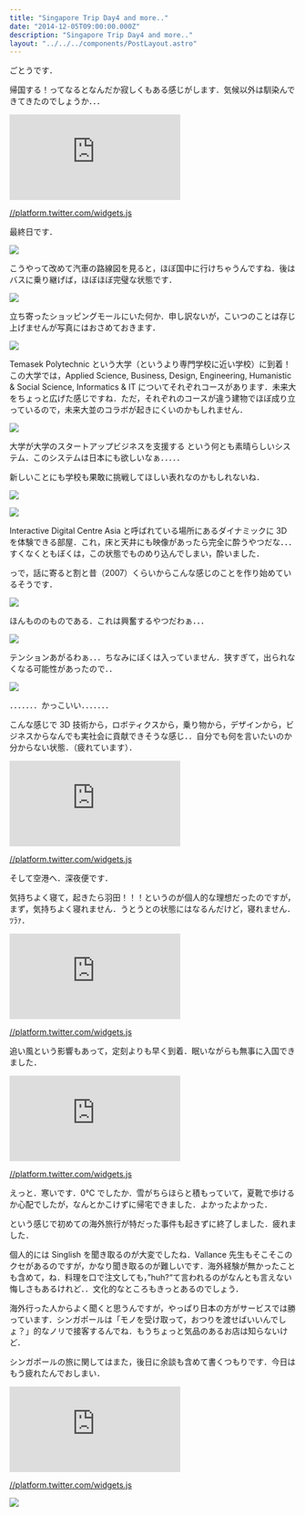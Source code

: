 ```yaml
---
title: "Singapore Trip Day4 and more.."
date: "2014-12-05T09:00:00.000Z"
description: "Singapore Trip Day4 and more.."
layout: "../../../components/PostLayout.astro"
---
```


ごとうです．

帰国する！ってなるとなんだか寂しくもある感じがします．気候以外は馴染んできてきたのでしょうか．．．

<iframe src="https://medium.com/media/f52f8cf61d5da5ae407285b3767ef255" frameborder=0></iframe>

[//platform.twitter.com/widgets.js](//platform.twitter.com/widgets.js)

最終日です．

![](https://cdn-images-1.medium.com/max/2000/0*r-eDRfGu2zwu2OEO.jpg)

こうやって改めて汽車の路線図を見ると，ほぼ国中に行けちゃうんですね．後はバスに乗り継げば，ほぼほぼ完璧な状態です．

![](https://cdn-images-1.medium.com/max/2000/0*ajpFtMnZrSq8Ox7N.jpg)

立ち寄ったショッピングモールにいた何か．申し訳ないが，こいつのことは存じ上げませんが写真にはおさめておきます．

![](https://cdn-images-1.medium.com/max/2000/0*cYPbRsD5gMgKkm2u.jpg)

Temasek Polytechnic という大学（というより専門学校に近い学校）に到着！この大学では，Applied Science, Business, Design, Engineering, Humanistic & Social Science, Informatics & IT についてそれぞれコースがあります．未来大をちょっと広げた感じですね．ただ，それぞれのコースが違う建物でほぼ成り立っているので，未来大並のコラボが起きにくいのかもしれません．

![](https://cdn-images-1.medium.com/max/2000/0*5Ako49Nvst-zbO8O.jpg)

大学が大学のスタートアップビジネスを支援する という何とも素晴らしいシステム．このシステムは日本にも欲しいなぁ．．．．．

新しいことにも学校も果敢に挑戦してほしい表れなのかもしれないね．

![](https://cdn-images-1.medium.com/max/2000/0*plQOgpuwBWe6bYhP.jpg)

![](https://cdn-images-1.medium.com/max/2000/0*SUSu7lz2J9tshjPX.jpg)

Interactive Digital Centre Asia と呼ばれている場所にあるダイナミックに 3D を体験できる部屋．これ，床と天井にも映像があったら完全に酔うやつだな．．．すくなくともぼくは，この状態でものめり込んでしまい，酔いました．

っで，話に寄ると割と昔（2007）くらいからこんな感じのことを作り始めているそうです．

![](https://cdn-images-1.medium.com/max/2000/0*6g7rVC4sJrK1RJcC.jpg)

ほんもののものである．これは興奮するやつだわぁ．．．

![](https://cdn-images-1.medium.com/max/2000/0*eEYkrrdQdVPjf34C.jpg)

テンションあがるわぁ．．．ちなみにぼくは入っていません．狭すぎて，出られなくなる可能性があったので．．

![](https://cdn-images-1.medium.com/max/2000/0*1r5RhFjSVo40syAc.jpg)

．．．．．．．かっこいい．．．．．．．

こんな感じで 3D 技術から，ロボティクスから，乗り物から，デザインから，ビジネスからなんでも実社会に貢献できそうな感じ．．自分でも何を言いたいのか分からない状態．（疲れています）．

<iframe src="https://medium.com/media/c3a7735f8ba456fd8e11f33049eda314" frameborder=0></iframe>

[//platform.twitter.com/widgets.js](//platform.twitter.com/widgets.js)

そして空港へ．深夜便です．

気持ちよく寝て，起きたら羽田！！！というのが個人的な理想だったのですが，まず，気持ちよく寝れません．うとうとの状態にはなるんだけど，寝れません．ﾂﾗｧ．

<iframe src="https://medium.com/media/31a7211a5c67ca462ddd7f39983e6c88" frameborder=0></iframe>

[//platform.twitter.com/widgets.js](//platform.twitter.com/widgets.js)

追い風という影響もあって，定刻よりも早く到着．眠いながらも無事に入国できました．

<iframe src="https://medium.com/media/44eb969416d7f44e9a9110e817354112" frameborder=0></iframe>

[//platform.twitter.com/widgets.js](//platform.twitter.com/widgets.js)

えっと．寒いです．0℃ でしたか．雪がちらほらと積もっていて，夏靴で歩けるか心配でしたが，なんとかこけずに帰宅できました．よかったよかった．

という感じで初めての海外旅行が特だった事件も起きずに終了しました．疲れました．

個人的には Singlish を聞き取るのが大変でしたね．Vallance 先生もそこそこのクセがあるのですが，かなり聞き取るのが難しいです．海外経験が無かったことも含めて，ね．料理を口で注文しても，”huh?“て言われるのがなんとも言えない悔しさもあるけれど．．文化的なところもきっとあるのでしょう．

海外行った人からよく聞くと思うんですが，やっぱり日本の方がサービスでは勝っています．シンガポールは「モノを受け取って，おつりを渡せばいいんでしょ？」的なノリで接客するんでね．もうちょっと気品のあるお店は知らないけど．

シンガポールの旅に関してはまた，後日に余談も含めて書くつもりです．今日はもう疲れたんでおしまい．

<iframe src="https://medium.com/media/0881eefb48ba2716b1e730bf0beb777d" frameborder=0></iframe>

[//platform.twitter.com/widgets.js](//platform.twitter.com/widgets.js)

![](https://cdn-images-1.medium.com/max/2000/0*WUUzrlTleDK0kqx_.jpg)
